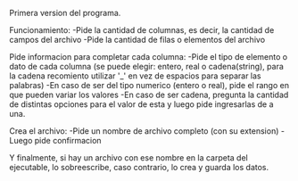 Primera version del programa.

Funcionamiento:
-Pide la cantidad de columnas, es decir, la cantidad de campos del archivo
-Pide la cantidad de filas o elementos del archivo

Pide informacion para completar cada columna:
-Pide el tipo de elemento o dato de cada columna (se puede elegir: entero, real o cadena(string), para la cadena recomiento utilizar '_' en vez de espacios para separar las palabras)
-En caso de ser del tipo numerico (entero o real), pide el rango en que pueden variar los valores
-En caso de ser cadena, pregunta la cantidad de distintas opciones para el valor de esta y luego pide ingresarlas de a una.

Crea el archivo:
-Pide un nombre de archivo completo (con su extension)
-Luego pide confirmacion

Y finalmente, si hay un archivo con ese nombre en la carpeta del ejecutable, lo sobreescribe, caso contrario, lo crea y guarda los datos.
